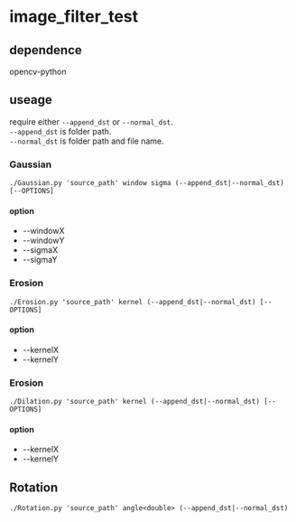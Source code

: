 # image_filter_test
## dependence
opencv-python
## useage
require either `--append_dst` or `--normal_dst`.  
`--append_dst` is folder path.  
`--normal_dst` is folder path and file name.
### Gaussian
`./Gaussian.py 'source_path' window sigma (--append_dst|--normal_dst) [--OPTIONS]`
#### option
+ --windowX <int>
+ --windowY <int>
+ --sigmaX <int>
+ --sigmaY <int>
### Erosion
`./Erosion.py 'source_path' kernel (--append_dst|--normal_dst) [--OPTIONS]`
#### option
+ --kernelX <int>
+ --kernelY <int>
### Erosion
`./Dilation.py 'source_path' kernel (--append_dst|--normal_dst) [--OPTIONS]`
#### option
+ --kernelX <int>
+ --kernelY <int>
## Rotation
`./Rotation.py 'source_path' angle<double> (--append_dst|--normal_dst)`
